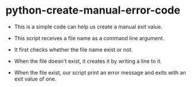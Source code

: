 # python-create-manual-error-code

- This is a simple code can help us create a manual exit value.

- This script receives a file name as a command line argument. 
- It first checks whether the file name exist or not. 
- When the file doesn't exist, it creates it by writing a line to it. 
- When the file exist, our script print an error message and exits with an exit value of one.
